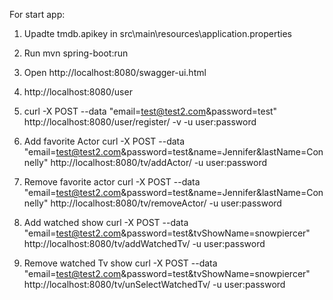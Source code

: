 For start app: 
1. Upadte tmdb.apikey in src\main\resources\application.properties
2. Run mvn spring-boot:run
3. Open http://localhost:8080/swagger-ui.html 

4. http://localhost:8080/user
5. curl -X POST --data "email=test@test2.com&password=test" http://localhost:8080/user/register/ -v -u user:password

6. Add favorite Actor
curl -X POST --data "email=test@test2.com&password=test&name=Jennifer&lastName=Connelly" http://localhost:8080/tv/addActor/ -u user:password
7. Remove favorite actor
curl -X POST --data "email=test@test2.com&password=test&name=Jennifer&lastName=Connelly" http://localhost:8080/tv/removeActor/ -u user:password
8. Add watched show
curl -X POST --data "email=test@test2.com&password=test&tvShowName=snowpiercer" http://localhost:8080/tv/addWatchedTv/ -u user:password
9. Remove watched Tv show
curl -X POST --data "email=test@test2.com&password=test&tvShowName=snowpiercer" http://localhost:8080/tv/unSelectWatchedTv/ -u user:password